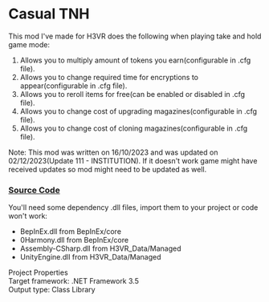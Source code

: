 # Casual TNH
This mod I've made for H3VR does the following when playing take and hold game mode:
1. Allows you to multiply amount of tokens you earn(configurable in .cfg file).
2. Allows you to change required time for encryptions to appear(configurable in .cfg file).
3. Allows you to reroll items for free(can be enabled or disabled in .cfg file).
4. Allows you to change cost of upgrading magazines(configurable in .cfg file).
5. Allows you to change cost of cloning magazines(configurable in .cfg file).

Note: This mod was written on 16/10/2023 and was updated on 02/12/2023(Update 111 - INSTITUTION).
If it doesn't work game might have received updates so mod might need to be updated as well.

### [Source Code](https://github.com/NextNepper/Casual-TNH-Repository/tree/main)
You'll need some dependency .dll files, import them to your project or code won't work:
* BepInEx.dll from BepInEx/core
* 0Harmony.dll from BepInEx/core
* Assembly-CSharp.dll from H3VR_Data/Managed
* UnityEngine.dll from H3VR_Data/Managed
  
Project Properties  
Target framework: .NET Framework 3.5  
Output type: Class Library

